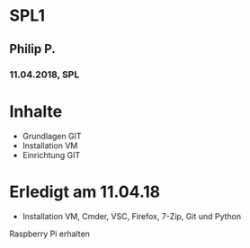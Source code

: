 # SPL1
## Philip P.
### 11.04.2018, SPL

# Inhalte
* Grundlagen GIT
* Installation VM
* Einrichtung GIT

# Erledigt am 11.04.18
+ Installation VM, Cmder, VSC, Firefox, 7-Zip, Git und Python

Raspberry Pi erhalten

